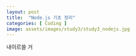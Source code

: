 ```yaml
---
layout: post
title:  "Node.js 기초 정리"
categories: [ Coding ]
image: assets/images/study3/study3_nodejs.jpg
---
```

내이르쓸 거
